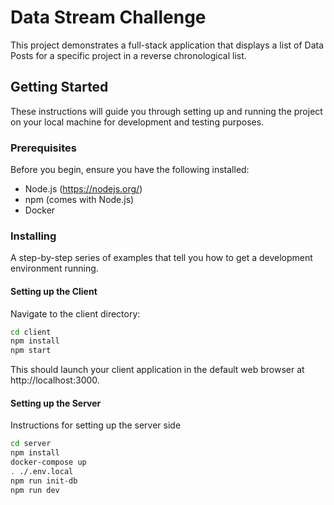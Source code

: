 # Data Stream Challenge

This project demonstrates a full-stack application that displays a list of Data Posts for a specific project in a reverse chronological list. 

## Getting Started

These instructions will guide you through setting up and running the project on your local machine for development and testing purposes.

### Prerequisites

Before you begin, ensure you have the following installed:
- Node.js (https://nodejs.org/)
- npm (comes with Node.js)
- Docker


### Installing

A step-by-step series of examples that tell you how to get a development environment running.

#### Setting up the Client

Navigate to the client directory:

```bash
cd client
npm install
npm start
```

This should launch your client application in the default web browser at http://localhost:3000.

####  Setting up the Server

Instructions for setting up the server side 

```bash
cd server
npm install
docker-compose up
. ./.env.local
npm run init-db
npm run dev
```

